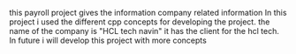 this payroll project gives the information company related information
In this project i used the different cpp concepts for developing the project.
the name of the company is "HCL tech navin"
it has the client for the hcl tech.
In future i will develop this project with more concepts
